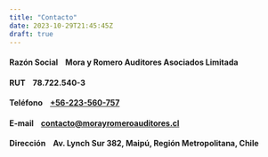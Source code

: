```yaml
---
title: "Contacto"
date: 2023-10-29T21:45:45Z
draft: true
---
```


#### **Razón Social** &nbsp;&nbsp;&nbsp;Mora y Romero Auditores Asociados Limitada
#### **RUT** &nbsp;&nbsp;&nbsp;78.722.540-3
#### **Teléfono** &nbsp;&nbsp;&nbsp;[+56-223-560-757](tel:+56223560757)
#### **E-mail** &nbsp;&nbsp;&nbsp;[contacto@morayromeroauditores.cl](mailto:contacto@morayromeroauditores.cl)
#### **Dirección** &nbsp;&nbsp;&nbsp;Av. Lynch Sur 382, Maipú, Región Metropolitana, Chile
